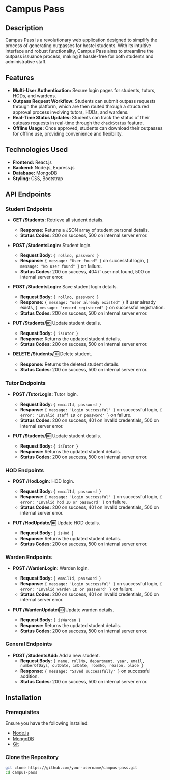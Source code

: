 # Campus Pass

## Description

Campus Pass is a revolutionary web application designed to simplify the process of generating outpasses for hostel students. With its intuitive interface and robust functionality, Campus Pass aims to streamline the outpass issuance process, making it hassle-free for both students and administrative staff.

## Features

- **Multi-User Authentication:** Secure login pages for students, tutors, HODs, and wardens.
- **Outpass Request Workflow:** Students can submit outpass requests through the platform, which are then routed through a structured approval process involving tutors, HODs, and wardens.
- **Real-Time Status Updates:** Students can track the status of their outpass requests in real-time through the `checkStatus` feature.
- **Offline Usage:** Once approved, students can download their outpasses for offline use, providing convenience and flexibility.

## Technologies Used

- **Frontend:** React.js
- **Backend:** Node.js, Express.js
- **Database:** MongoDB
- **Styling:** CSS, Bootstrap

## API Endpoints

### Student Endpoints

- **GET /Students:** Retrieve all student details.
  - **Response:** Returns a JSON array of student personal details.
  - **Status Codes:** 200 on success, 500 on internal server error.

- **POST /StudentsLogin:** Student login.
  - **Request Body:** `{ rollno, password }`
  - **Response:** `{ message: "User found" }` on successful login, `{ message: "No user found" }` on failure.
  - **Status Codes:** 200 on success, 404 if user not found, 500 on internal server error.

- **POST /StudentsLogin:** Save student login details.
  - **Request Body:** `{ rollno, password }`
  - **Response:** `{ message: "user already existed" }` if user already exists, `{ message: "record registered" }` on successful registration.
  - **Status Codes:** 200 on success, 500 on internal server error.

- **PUT /Students/:id:** Update student details.
  - **Request Body:** `{ isTutor }`
  - **Response:** Returns the updated student details.
  - **Status Codes:** 200 on success, 500 on internal server error.

- **DELETE /Students/:id:** Delete student.
  - **Response:** Returns the deleted student details.
  - **Status Codes:** 200 on success, 500 on internal server error.

### Tutor Endpoints

- **POST /TutorLogin:** Tutor login.
  - **Request Body:** `{ emailId, password }`
  - **Response:** `{ message: 'Login successful' }` on successful login, `{ error: 'Invalid staff ID or password' }` on failure.
  - **Status Codes:** 200 on success, 401 on invalid credentials, 500 on internal server error.

- **PUT /Students/:id:** Update student details.
  - **Request Body:** `{ isTutor }`
  - **Response:** Returns the updated student details.
  - **Status Codes:** 200 on success, 500 on internal server error.

### HOD Endpoints

- **POST /HodLogin:** HOD login.
  - **Request Body:** `{ emailId, password }`
  - **Response:** `{ message: 'Login successful' }` on successful login, `{ error: 'Invalid hod ID or password' }` on failure.
  - **Status Codes:** 200 on success, 401 on invalid credentials, 500 on internal server error.

- **PUT /HodUpdate/:id:** Update HOD details.
  - **Request Body:** `{ isHod }`
  - **Response:** Returns the updated student details.
  - **Status Codes:** 200 on success, 500 on internal server error.

### Warden Endpoints

- **POST /WardenLogin:** Warden login.
  - **Request Body:** `{ emailId, password }`
  - **Response:** `{ message: 'Login successful' }` on successful login, `{ error: 'Invalid warden ID or password' }` on failure.
  - **Status Codes:** 200 on success, 401 on invalid credentials, 500 on internal server error.

- **PUT /WardenUpdate/:id:** Update warden details.
  - **Request Body:** `{ isWarden }`
  - **Response:** Returns the updated student details.
  - **Status Codes:** 200 on success, 500 on internal server error.

### General Endpoints

- **POST /StudentsAdd:** Add a new student.
  - **Request Body:** `{ name, rollNo, department, year, email, numberOfDays, outDate, inDate, roomNo, reason, place }`
  - **Response:** `{ message: "Saved successfully" }` on successful addition.
  - **Status Codes:** 200 on success, 500 on internal server error.

## Installation

### Prerequisites

Ensure you have the following installed:

- [Node.js](https://nodejs.org/)
- [MongoDB](https://www.mongodb.com/)
- [Git](https://git-scm.com/)

### Clone the Repository

```bash
git clone https://github.com/your-username/campus-pass.git
cd campus-pass
